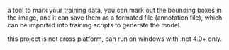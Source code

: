 
a tool to mark your training data, you can mark out the bounding boxes in the image, and it can save them as a formated file (annotation file), which can be imported into training scripts to generate the model.


this project is not cross platform, can run on windows with .net 4.0+ only.
